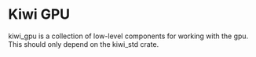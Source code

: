 # Kiwi GPU

kiwi_gpu is a collection of low-level components for working with the gpu. This should only depend on the kiwi_std crate.
